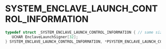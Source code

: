 # SYSTEM_ENCLAVE_LAUNCH_CONTROL_INFORMATION

```C
typedef struct _SYSTEM_ENCLAVE_LAUNCH_CONTROL_INFORMATION { // same size in both x86 and x64
   UCHAR EnclaveLaunchSigner[32];                                             // 0x000 0x000
} SYSTEM_ENCLAVE_LAUNCH_CONTROL_INFORMATION, *PSYSTEM_ENCLAVE_LAUNCH_CONTROL_INFORMATION;
```
